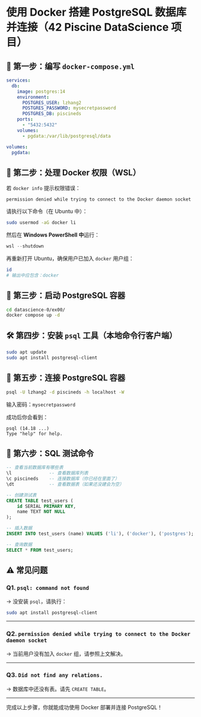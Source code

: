 # 使用 Docker 搭建 PostgreSQL 数据库并连接（42 Piscine DataScience 项目）

## 🐳 第一步：编写 `docker-compose.yml`

```yaml
services:
  db:
    image: postgres:14
    environment:
      POSTGRES_USER: lzhang2
      POSTGRES_PASSWORD: mysecretpassword
      POSTGRES_DB: piscineds
    ports:
      - "5432:5432"
    volumes:
      - pgdata:/var/lib/postgresql/data

volumes:
  pgdata:
```

## 🔧 第二步：处理 Docker 权限（WSL）

若 `docker info` 提示权限错误：

```
permission denied while trying to connect to the Docker daemon socket
```

请执行以下命令（在 Ubuntu 中）：

```bash
sudo usermod -aG docker li
```

然后在 **Windows PowerShell 中**运行：

```powershell
wsl --shutdown
```

再重新打开 Ubuntu，确保用户已加入 `docker` 用户组：

```bash
id
# 输出中应包含：docker
```

## 🚀 第三步：启动 PostgreSQL 容器

```bash
cd datascience-0/ex00/
docker compose up -d
```

## 🛠 第四步：安装 `psql` 工具（本地命令行客户端）

```bash
sudo apt update
sudo apt install postgresql-client
```

## 🔗 第五步：连接 PostgreSQL 容器

```bash
psql -U lzhang2 -d piscineds -h localhost -W
```

输入密码：`mysecretpassword`

成功后你会看到：

```
psql (14.18 ...)
Type "help" for help.
```

## 🧪 第六步：SQL 测试命令

```sql
-- 查看当前数据库有哪些表
\l              -- 查看数据库列表
\c piscineds    -- 连接数据库（你已经在里面了）
\dt             -- 查看数据表（如果还没建会为空）

-- 创建测试表
CREATE TABLE test_users (
    id SERIAL PRIMARY KEY,
    name TEXT NOT NULL
);

-- 插入数据
INSERT INTO test_users (name) VALUES ('li'), ('docker'), ('postgres');

-- 查询数据
SELECT * FROM test_users;
```

## ⚠️ 常见问题

### Q1. `psql: command not found`

→ 没安装 `psql`，请执行：

```bash
sudo apt install postgresql-client
```

---

### Q2. `permission denied while trying to connect to the Docker daemon socket`

→ 当前用户没有加入 `docker` 组，请参照上文解决。

---

### Q3. `Did not find any relations.`

→ 数据库中还没有表。请先 `CREATE TABLE`。

---

完成以上步骤，你就能成功使用 Docker 部署并连接 PostgreSQL！